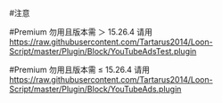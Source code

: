 #注意

#Premium 勿用且版本需 ＞ 15.26.4 请用 https://raw.githubusercontent.com/Tartarus2014/Loon-Script/master/Plugin/Block/YouTubeAdsTest.plugin

#Premium 勿用且版本需 ≤ 15.26.4 请用 https://raw.githubusercontent.com/Tartarus2014/Loon-Script/master/Plugin/Block/YouTubeAds.plugin
